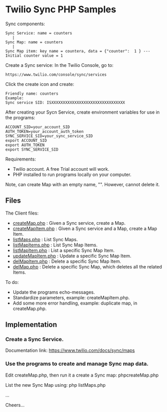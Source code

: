 # Twilio Sync PHP Samples

Sync components:
````
Sync Service: name = counters
   |
Sync Map: name = counters
   |
Sync Map item: key name = countera, data = {"counter":  1 } --- Initial counter value = 1
````

Create a Sync service: In the Twilio Console, go to:

    https://www.twilio.com/console/sync/services

Click the create icon and create:
````
Friendly name: counters
Example:
Sync service SID: ISXXXXXXXXXXXXXXXXXXXXXXXXXXXXXXXX
````

After creating your Sycn Service, create environment variables for use in the programs:
````
ACCOUNT_SID=your_account_SID
AUTH_TOKEN=your_account_auth_token
SYNC_SERVICE_SID=your_sync_service_SID
export ACCOUNT_SID
export AUTH_TOKEN
export SYNC_SERVICE_SID
````

Requirements:

- Twilio account. A free Trial account will work.
- PHP installed to run programs locally on your computer.

Note, can create Map with an empty name, "". However, cannot delete it.

## Files

The Client files:
- [createMap.php](createMap.php) : Given a Sync service, create a Map.
- [createMapItem.php](createMapItem.php) : Given a Sync service and a Map, create a Map Item.
- [listMaps.php](listMaps.php) : List Sync Maps.
- [listMapItems.php](listMapItems.php) : List Sync Map Items.
- [listMapItem.php](listMapItem.php) : List a specific Sync Map Item.
- [updateMapItem.php](listMapItem.php) : Update a specific Sync Map Item.
- [delMapItem.php](delMapItem.php) : Delete a specific Sync Map Item.
- [delMap.php](delMap.php) : Delete a specific Sync Map, which deletes all the related Items.

To do:
- Update the programs echo-messages.
- Standardize parameters, example: createMapItem.php.
- Add some more error handling, example: duplicate map, in createMap.php.

## Implementation

### Create a Sync Service.

Documentation link: https://www.twilio.com/docs/sync/maps

### Use the programs to create and manage Sync map data.

Edit createMap.php, then run it a create a Sync map: phpcreateMap.php

List the new Sync Map using: php listMaps.php

...

Cheers...
